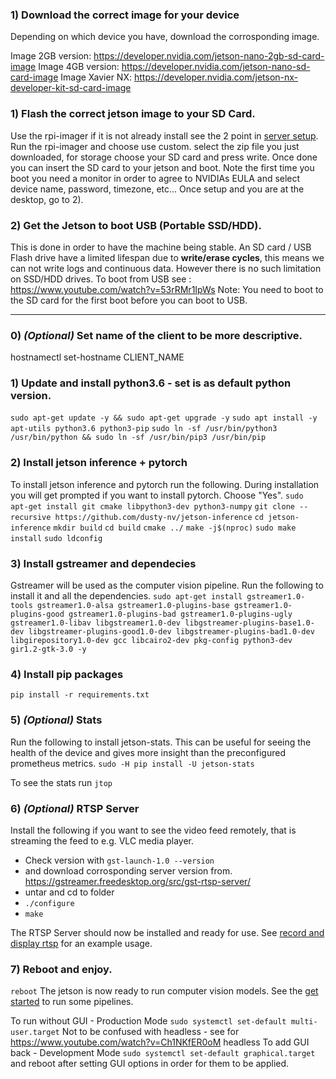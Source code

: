 ### 1)  Download the correct image for your device
Depending on which device you have, download the corrosponding image.

Image 2GB version: https://developer.nvidia.com/jetson-nano-2gb-sd-card-image
Image 4GB version: https://developer.nvidia.com/jetson-nano-sd-card-image
Image Xavier NX: https://developer.nvidia.com/jetson-nx-developer-kit-sd-card-image

### 1) Flash the correct jetson image to your SD Card.
Use the rpi-imager if it is not already install see the 2 point in [server setup](https://github.com/petoor/unforeseen-server/blob/main/SETUP_SERVER.md).
Run the rpi-imager and choose use custom.
select the zip file you just downloaded, for storage choose your SD card and press write.
Once done you can insert the SD card to your jetson and boot. Note the first time you boot you need a monitor in order to agree to NVIDIAs EULA and select device name, password, timezone, etc...
Once setup and you are at the desktop, go to 2).

### 2)  Get the Jetson to boot USB (Portable SSD/HDD).
This is done in order to have the machine being stable. An SD card / USB Flash drive have a limited lifespan due to **write/erase cycles**, this means we can not write logs and continuous data. However there is no such limitation on SSD/HDD drives. 
To boot from USB see : https://www.youtube.com/watch?v=53rRMr1IpWs
Note: You need to boot to the SD card for the first boot before you can boot to USB.

---


### 0) *(Optional)* Set name of the client to be more descriptive. 
hostnamectl set-hostname CLIENT_NAME

### 1) Update and install python3.6 - set is as default python version.
`sudo apt-get update -y && sudo apt-get upgrade -y`
`sudo apt install -y apt-utils python3.6 python3-pip`
`sudo ln -sf /usr/bin/python3 /usr/bin/python && sudo ln -sf /usr/bin/pip3 /usr/bin/pip`


### 2) Install jetson inference + pytorch
To install jetson inference and pytorch run the following.
During installation you will get prompted if you want to install pytorch. Choose "Yes".
`sudo apt-get install git cmake libpython3-dev python3-numpy`
`git clone --recursive https://github.com/dusty-nv/jetson-inference`
`cd jetson-inference`
`mkdir build`
`cd build`
`cmake ../`
`make -j$(nproc)`
`sudo make install`
`sudo ldconfig`

### 3) Install gstreamer and dependecies
Gstreamer will be used as the computer vision pipeline. Run the following to install it and all the dependencies.
`sudo apt-get install gstreamer1.0-tools gstreamer1.0-alsa gstreamer1.0-plugins-base gstreamer1.0-plugins-good gstreamer1.0-plugins-bad gstreamer1.0-plugins-ugly gstreamer1.0-libav libgstreamer1.0-dev libgstreamer-plugins-base1.0-dev libgstreamer-plugins-good1.0-dev libgstreamer-plugins-bad1.0-dev libgirepository1.0-dev gcc libcairo2-dev pkg-config python3-dev gir1.2-gtk-3.0 -y`

### 4) Install pip packages

`pip install -r requirements.txt`

### 5) *(Optional)* Stats
Run the following to install jetson-stats. This can be useful for seeing the health of the device and gives more insight than the preconfigured prometheus metrics.
`sudo -H pip install -U jetson-stats`

To see the stats run `jtop`

### 6) *(Optional)* RTSP Server
Install the following if you want to see the video feed remotely, that is streaming the feed to e.g. VLC media player.

- Check version with `gst-launch-1.0 --version`
-  and download corrosponding server version from.
https://gstreamer.freedesktop.org/src/gst-rtsp-server/
- untar and cd to folder
- `./configure`
- `make`

The RTSP Server should now be installed and ready for use. See [record and display rtsp](https://github.com/petoor/unforeseen-client/blob/main/unforeseen/analysis/pipelines/record-and-display-rtsp-raw.txt) for an example usage.

### 7) Reboot and enjoy.
`reboot`
The jetson is now ready to run computer vision models. See the [get started](https://github.com/petoor/unforeseen-client/blob/main/unforeseen/analysis/pipelines/record-and-display-rtsp-raw.txt) to run some pipelines.

To run without GUI - Production Mode
`sudo systemctl set-default multi-user.target`
Not to be confused with headless - see for https://www.youtube.com/watch?v=Ch1NKfER0oM headless 
To add GUI back  - Development Mode
`sudo systemctl set-default graphical.target`
and reboot after setting GUI options in order for them to be applied.
